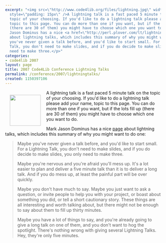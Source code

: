 ```yaml
---
excerpt: "<img src=\"http://www.code4lib.org/files/lightning.jpg\" width=\"100\" align=\"left\"
  style=\"padding: 15px\" />A lightning talk is a fast paced 5 minute talk on the
  topic of your choosing. If you'd like to do a lightning talk please add your name,
  topic to this page. You can do more than one if you want, but if the lots fill up
  (there are 30 of them) you might have to choose which one you want to do.\r\n\r\nMark
  Jason Dominus has a nice <a href=\"http://perl.plover.com/lt/lightning-talks.html\">page</a>
  about lightning talks, which includes this summary of why you might want to do one:\r\n\r\n<blockquote>\r\n<p>Maybe
  you've never given a talk before, and you'd like to start small. For a Lightning
  Talk, you don't need to make slides, and if you do decide to make slides, you only
  need to make three.</p>"
categories:
- code4lib 2007
layout: page
title: 2007 Code4Lib Conference Lightning Talks
permalink: /conference/2007/lightningtalks/
created: 1150397106
---
```

<img src="http://www.code4lib.org/files/lightning.jpg" width="100" align="left" style="padding: 15px" />A lightning talk is a fast paced 5 minute talk on the topic of your choosing. If you'd like to do a lightning talk please add your name, topic to this page. You can do more than one if you want, but if the lots fill up (there are 30 of them) you might have to choose which one you want to do.

Mark Jason Dominus has a nice <a href="http://perl.plover.com/lt/lightning-talks.html">page</a> about lightning talks, which includes this summary of why you might want to do one:

<blockquote>
<p>Maybe you've never given a talk before, and you'd like to start small. For a Lightning Talk, you don't need to make slides, and if you do decide to make slides, you only need to make three.</p>

<p>Maybe you're nervous and you're afraid you'll mess up. It's a lot easier to plan and deliver a five minute talk than it is to deliver a long talk. And if you do mess up, at least the painful part will be over quickly.</p>

<p>Maybe you don't have much to say. Maybe you just want to ask a question, or invite people to help you with your project, or boast about something you did, or tell a short cautionary story. These things are all interesting and worth talking about, but there might not be enough to say about them to fill up thirty minutes.</p>

<p>Maybe you have a lot of things to say, and you're already going to give a long talk on one of them, and you don't want to hog the spotlight. There's nothing wrong with giving several Lightning Talks. Hey, they're only five minutes.</p>
</blockquote>
